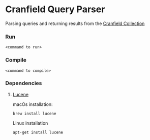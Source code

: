 # Cranfield Query Parser      
Parsing queries and returning results from the [Cranfield Collection](http://ir.dcs.gla.ac.uk/resources/test_collections/cran/)     


### Run      
```
<command to run>
```

### Compile      
```
<command to compile>
```   


### Dependencies     

1. [Lucene](https://lucene.apache.org/)  

    macOs installation:
    ```
    brew install lucene
    ```    

    Linux installation
    ```
    apt-get install lucene
    ```

